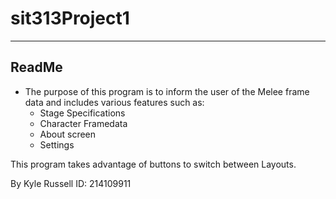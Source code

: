 # sit313Project1
----------------------------------
ReadMe
----------------------------------

- The purpose of this program is to inform the user of the Melee frame data and includes various features such as:
  - Stage Specifications
  - Character Framedata
  - About screen
  - Settings
  
  
This program takes advantage of buttons to switch between Layouts.

By Kyle Russell
ID: 214109911
